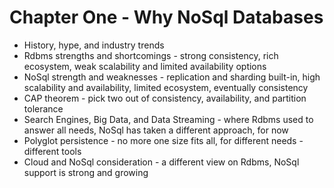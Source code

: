 # Chapter One - Why NoSql Databases #

* History, hype, and industry trends
* Rdbms strengths and shortcomings - strong consistency, rich ecosystem, weak scalability and limited availability options
* NoSql strength and weaknesses - replication and sharding built-in, high scalability and availability, limited ecosystem, eventually consistency
* CAP theorem - pick two out of consistency, availability, and partition tolerance
* Search Engines, Big Data, and Data Streaming - where Rdbms used to answer all needs, NoSql has taken a different approach, for now
* Polyglot persistence - no more one size fits all, for different needs - different tools
* Cloud and NoSql consideration - a different view on Rdbms, NoSql support is strong and growing